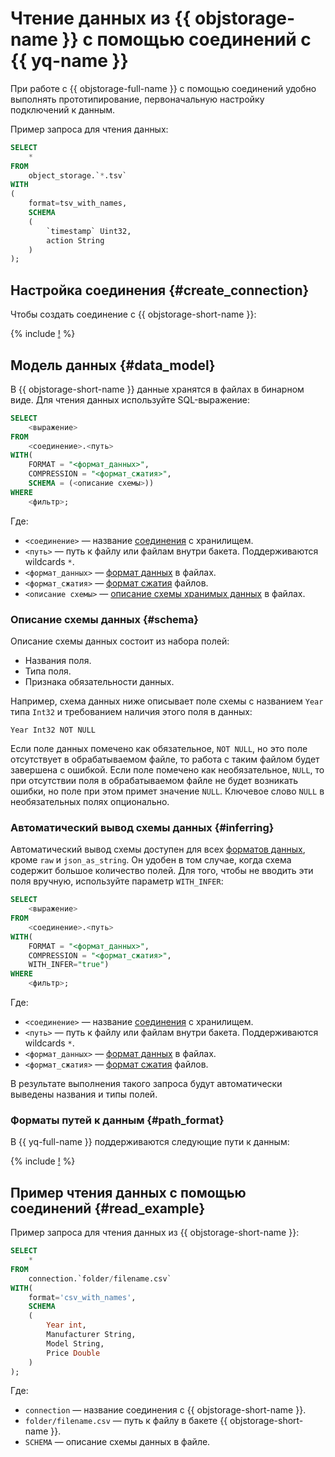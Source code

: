# Чтение данных из {{ objstorage-name }} с помощью соединений с {{ yq-name }}

При работе с {{ objstorage-full-name }} с помощью соединений удобно выполнять прототипирование, первоначальную настройку подключений к данным.

Пример запроса для чтения данных:

```sql
SELECT
    *
FROM
    object_storage.`*.tsv`
WITH
(
    format=tsv_with_names,
    SCHEMA
    (
        `timestamp` Uint32,
        action String 
    )
);
```

## Настройка соединения {#create_connection}

Чтобы создать соединение с {{ objstorage-short-name }}:

{% include [!](../_includes/create-object-storage-connection.md) %}

## Модель данных {#data_model}

В {{ objstorage-short-name }} данные хранятся в файлах в бинарном виде. Для чтения данных используйте SQL-выражение:

```sql
SELECT
    <выражение>
FROM
    <соединение>.<путь>
WITH(
    FORMAT = "<формат_данных>",
    COMPRESSION = "<формат_сжатия>",
    SCHEMA = (<описание схемы>))
WHERE
    <фильтр>;
```

Где:

* `<соединение>` — название [соединения](#create_connection) с хранилищем.
* `<путь>` — путь к файлу или файлам внутри бакета. Поддерживаются wildcards `*`.
* `<формат_данных>` — [формат данных](formats.md#formats) в файлах.
* `<формат_сжатия>` — [формат сжатия](formats.md#compression_formats) файлов.
* `<описание схемы>` — [описание схемы хранимых данных](#schema) в файлах.

### Описание схемы данных {#schema}

Описание схемы данных состоит из набора полей:

- Названия поля.
- Типа поля.
- Признака обязательности данных.

Например, схема данных ниже описывает поле схемы с названием `Year` типа `Int32` и требованием наличия этого поля в данных:

```text
Year Int32 NOT NULL
```

Если поле данных помечено как обязательное, `NOT NULL`, но это поле отсутствует в обрабатываемом файле, то работа с таким файлом будет завершена с ошибкой. Если поле помечено как необязательное, `NULL`, то при отсутствии поля в обрабатываемом файле не будет возникать ошибки, но поле при этом примет значение `NULL`. Ключевое слово `NULL` в необязательных полях опционально.

### Автоматический вывод схемы данных {#inferring}

Автоматический вывод схемы доступен для всех [форматов данных](formats.md#formats), кроме `raw` и `json_as_string`. Он удобен в том случае, когда схема содержит большое количество полей. Для того, чтобы не вводить эти поля вручную, используйте параметр `WITH_INFER`:

```sql
SELECT
    <выражение>
FROM
    <соединение>.<путь>
WITH(
    FORMAT = "<формат_данных>",
    COMPRESSION = "<формат_сжатия>",
    WITH_INFER="true")
WHERE
    <фильтр>;
```

Где:

* `<соединение>` — название [соединения](#create_connection) с хранилищем.
* `<путь>` — путь к файлу или файлам внутри бакета. Поддерживаются wildcards `*`.
* `<формат_данных>` — [формат данных](formats.md#formats) в файлах.
* `<формат_сжатия>` — [формат сжатия](formats.md#compression_formats) файлов.


В результате выполнения такого запроса будут автоматически выведены названия и типы полей.

### Форматы путей к данным {#path_format}

В {{ yq-full-name }} поддерживаются следующие пути к данным:

{% include [!](../_includes/object-storage-path-format.md) %}

## Пример чтения данных c помощью соединений {#read_example}

Пример запроса для чтения данных из {{ objstorage-short-name }}:

```sql
SELECT
    *
FROM
    connection.`folder/filename.csv`
WITH(
    format='csv_with_names',
    SCHEMA 
    (
        Year int,
        Manufacturer String,
        Model String,
        Price Double
    )
);
```

Где:

* `connection` — название соединения с {{ objstorage-short-name }}.
* `folder/filename.csv` — путь к файлу в бакете {{ objstorage-short-name }}.
* `SCHEMA` — описание схемы данных в файле.
